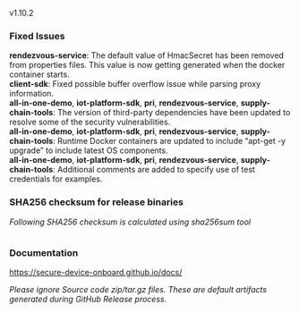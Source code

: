 v1.10.2

### Fixed Issues

**rendezvous-service**: The default value of HmacSecret has been removed from properties files. This value is now getting generated when the docker container starts.  
**client-sdk**: Fixed possible buffer overflow issue while parsing proxy information.  
**all-in-one-demo**, **iot-platform-sdk**, **pri**, **rendezvous-service**, **supply-chain-tools**: The version of third-party dependencies have been updated to resolve some of the security vulnerabilities.  
**all-in-one-demo**, **iot-platform-sdk**, **pri**, **rendezvous-service**, **supply-chain-tools**: Runtime Docker containers are updated to include “apt-get -y upgrade” to include latest OS components.  
**all-in-one-demo**, **iot-platform-sdk**, **pri**, **rendezvous-service**, **supply-chain-tools**: Additional comments are added to specify use of test credentials for examples.  

### SHA256 checksum for release binaries

*Following SHA256 checksum is calculated using sha256sum tool*  
```

```
### Documentation

https://secure-device-onboard.github.io/docs/  

*Please ignore Source code zip/tar.gz files. These are default artifacts generated during GitHub Release process.*  
